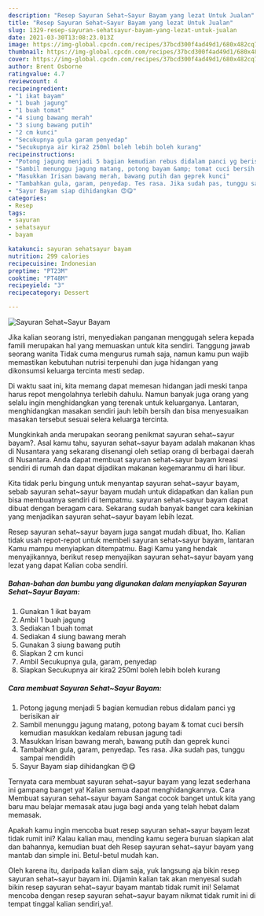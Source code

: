 ```yaml
---
description: "Resep Sayuran Sehat~Sayur Bayam yang lezat Untuk Jualan"
title: "Resep Sayuran Sehat~Sayur Bayam yang lezat Untuk Jualan"
slug: 1329-resep-sayuran-sehatsayur-bayam-yang-lezat-untuk-jualan
date: 2021-03-30T13:08:23.013Z
image: https://img-global.cpcdn.com/recipes/37bcd300f4ad49d1/680x482cq70/sayuran-sehatsayur-bayam-foto-resep-utama.jpg
thumbnail: https://img-global.cpcdn.com/recipes/37bcd300f4ad49d1/680x482cq70/sayuran-sehatsayur-bayam-foto-resep-utama.jpg
cover: https://img-global.cpcdn.com/recipes/37bcd300f4ad49d1/680x482cq70/sayuran-sehatsayur-bayam-foto-resep-utama.jpg
author: Brent Osborne
ratingvalue: 4.7
reviewcount: 4
recipeingredient:
- "1 ikat bayam"
- "1 buah jagung"
- "1 buah tomat"
- "4 siung bawang merah"
- "3 siung bawang putih"
- "2 cm kunci"
- "Secukupnya gula garam penyedap"
- "Secukupnya air kira2 250ml boleh lebih boleh kurang"
recipeinstructions:
- "Potong jagung menjadi 5 bagian kemudian rebus didalam panci yg berisikan air"
- "Sambil menunggu jagung matang, potong bayam &amp; tomat cuci bersih kemudian masukkan kedalam rebusan jagung tadi"
- "Masukkan Irisan bawang merah, bawang putih dan geprek kunci"
- "Tambahkan gula, garam, penyedap. Tes rasa. Jika sudah pas, tunggu sampai mendidih"
- "Sayur Bayam siap dihidangkan 😍😋"
categories:
- Resep
tags:
- sayuran
- sehatsayur
- bayam

katakunci: sayuran sehatsayur bayam 
nutrition: 299 calories
recipecuisine: Indonesian
preptime: "PT23M"
cooktime: "PT48M"
recipeyield: "3"
recipecategory: Dessert

---
```



![Sayuran Sehat~Sayur Bayam](https://img-global.cpcdn.com/recipes/37bcd300f4ad49d1/680x482cq70/sayuran-sehatsayur-bayam-foto-resep-utama.jpg)

Jika kalian seorang istri, menyediakan panganan menggugah selera kepada famili merupakan hal yang memuaskan untuk kita sendiri. Tanggung jawab seorang  wanita Tidak cuma mengurus rumah saja, namun kamu pun wajib memastikan kebutuhan nutrisi terpenuhi dan juga hidangan yang dikonsumsi keluarga tercinta mesti sedap.

Di waktu  saat ini, kita memang dapat memesan hidangan jadi meski tanpa harus repot mengolahnya terlebih dahulu. Namun banyak juga orang yang selalu ingin menghidangkan yang terenak untuk keluarganya. Lantaran, menghidangkan masakan sendiri jauh lebih bersih dan bisa menyesuaikan masakan tersebut sesuai selera keluarga tercinta. 



Mungkinkah anda merupakan seorang penikmat sayuran sehat~sayur bayam?. Asal kamu tahu, sayuran sehat~sayur bayam adalah makanan khas di Nusantara yang sekarang disenangi oleh setiap orang di berbagai daerah di Nusantara. Anda dapat membuat sayuran sehat~sayur bayam kreasi sendiri di rumah dan dapat dijadikan makanan kegemaranmu di hari libur.

Kita tidak perlu bingung untuk menyantap sayuran sehat~sayur bayam, sebab sayuran sehat~sayur bayam mudah untuk didapatkan dan kalian pun bisa membuatnya sendiri di tempatmu. sayuran sehat~sayur bayam dapat dibuat dengan beragam cara. Sekarang sudah banyak banget cara kekinian yang menjadikan sayuran sehat~sayur bayam lebih lezat.

Resep sayuran sehat~sayur bayam juga sangat mudah dibuat, lho. Kalian tidak usah repot-repot untuk membeli sayuran sehat~sayur bayam, lantaran Kamu mampu menyiapkan ditempatmu. Bagi Kamu yang hendak menyajikannya, berikut resep menyajikan sayuran sehat~sayur bayam yang lezat yang dapat Kalian coba sendiri.

<!--inarticleads1-->

##### Bahan-bahan dan bumbu yang digunakan dalam menyiapkan Sayuran Sehat~Sayur Bayam:

1. Gunakan 1 ikat bayam
1. Ambil 1 buah jagung
1. Sediakan 1 buah tomat
1. Sediakan 4 siung bawang merah
1. Gunakan 3 siung bawang putih
1. Siapkan 2 cm kunci
1. Ambil Secukupnya gula, garam, penyedap
1. Siapkan Secukupnya air kira2 250ml boleh lebih boleh kurang




<!--inarticleads2-->

##### Cara membuat Sayuran Sehat~Sayur Bayam:

1. Potong jagung menjadi 5 bagian kemudian rebus didalam panci yg berisikan air
1. Sambil menunggu jagung matang, potong bayam &amp; tomat cuci bersih kemudian masukkan kedalam rebusan jagung tadi
1. Masukkan Irisan bawang merah, bawang putih dan geprek kunci
1. Tambahkan gula, garam, penyedap. Tes rasa. Jika sudah pas, tunggu sampai mendidih
1. Sayur Bayam siap dihidangkan 😍😋




Ternyata cara membuat sayuran sehat~sayur bayam yang lezat sederhana ini gampang banget ya! Kalian semua dapat menghidangkannya. Cara Membuat sayuran sehat~sayur bayam Sangat cocok banget untuk kita yang baru mau belajar memasak atau juga bagi anda yang telah hebat dalam memasak.

Apakah kamu ingin mencoba buat resep sayuran sehat~sayur bayam lezat tidak rumit ini? Kalau kalian mau, mending kamu segera buruan siapkan alat dan bahannya, kemudian buat deh Resep sayuran sehat~sayur bayam yang mantab dan simple ini. Betul-betul mudah kan. 

Oleh karena itu, daripada kalian diam saja, yuk langsung aja bikin resep sayuran sehat~sayur bayam ini. Dijamin kalian tak akan menyesal sudah bikin resep sayuran sehat~sayur bayam mantab tidak rumit ini! Selamat mencoba dengan resep sayuran sehat~sayur bayam nikmat tidak rumit ini di tempat tinggal kalian sendiri,ya!.

